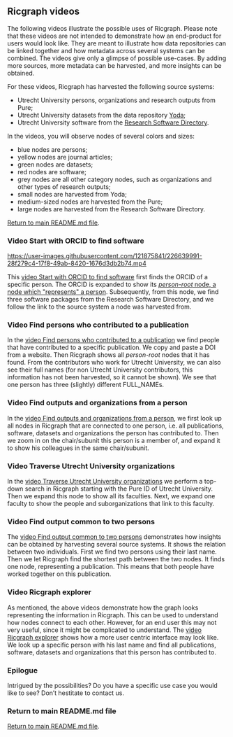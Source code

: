 ## Ricgraph videos

The following videos illustrate the possible uses of Ricgraph. 
Please note that these videos are not intended to demonstrate how an end-product 
for users would look like. They are meant to illustrate how data repositories can
be linked together and how metadata across several systems can be combined.
The videos give only a glimpse of possible use-cases. By adding more sources, 
more metadata can be harvested, and more insights can be obtained.

For these videos, Ricgraph has  harvested the following source systems:
* Utrecht University persons, organizations and research outputs from Pure;
* Utrecht University datasets
  from the data repository [Yoda](https://search.datacite.org/repositories/delft.uu);
* Utrecht University software
  from the [Research Software Directory](https://research-software-directory.org).

In the videos, you will observe nodes of several colors and sizes:
* blue nodes are persons;
* yellow nodes are journal articles;
* green nodes are datasets;
* red nodes are software;
* grey nodes are all other category nodes, such as organizations and other types of research outputs;
* small nodes are harvested from Yoda;
* medium-sized nodes are harvested from the Pure;
* large nodes are harvested from the Research Software Directory.

[Return to main README.md file](../README.md).

### Video Start with ORCID to find software
https://user-images.githubusercontent.com/121875841/226639991-28f279c4-17f8-49ab-8420-1676d3db2b74.mp4

This [video Start with ORCID to find 
software](https://user-images.githubusercontent.com/121875841/226639991-28f279c4-17f8-49ab-8420-1676d3db2b74.mp4)
first finds the ORCID of a specific person. The ORCID is expanded to show its 
[*person-root* node, a node which "represents" a person](ricgraph_details.md#person-root-node-in-ricgraph).
Subsequently, from this node, we find three software packages from the Research
Software Directory, and we follow the link to the source system a node was harvested from.

### Video Find persons who contributed to a publication
In the [video Find persons who contributed to a 
publication](https://user-images.githubusercontent.com/121875841/226640530-7dc59d48-4050-4390-bf2c-5e5b53849f71.mp4)
we find people that have contributed to a specific publication. 
We copy and paste a DOI from a website. Then
Ricgraph shows all *person-root* nodes that it has found. From the contributors who work for Utrecht
University, we can also see their full names (for non Utrecht University contributors, this information
has not been harvested, so it cannot be shown). 
We see that one person has three (slightly) different FULL_NAMEs.

### Video Find outputs and organizations from a person
In the [video Find outputs and organizations from 
a person](https://user-images.githubusercontent.com/121875841/226640670-0ca613b3-8a3e-4790-aa2d-41684e335159.mp4),
we first look up all nodes in Ricgraph that are connected to
one person, i.e. all publications, software, datasets and organizations the person has contributed to. 
Then we zoom in on the 
chair/subunit this person is a member of, and expand it to show his colleagues in the same chair/subunit.

### Video Traverse Utrecht University organizations
In the [video Traverse Utrecht University 
organizations](https://user-images.githubusercontent.com/121875841/226640771-ff5c0648-02d6-4428-8093-bf145c2ef238.mp4)
we perform a top-down search in Ricgraph starting with the Pure ID of Utrecht University. 
Then we expand this node to show all its faculties. 
Next, we expand one faculty to show the people and
suborganizations that link to this faculty.

### Video Find output common to two persons
The [video Find output common to two 
persons](https://user-images.githubusercontent.com/121875841/226640906-7446aed6-c428-445b-b733-86b65aa7a070.mp4)
demonstrates how insights can be obtained by harvesting several source systems. It shows the
relation between two individuals. First we find two persons using their last name. 
Then we let Ricgraph find the
shortest path between the two nodes. It finds one node, representing a publication. 
This means that both people have worked together on this publication.

### Video Ricgraph explorer
As mentioned, the above videos demonstrate how the graph looks representing the information
in Ricgraph. This can be used to understand how nodes connect to each other.
However, for an end user this may not very useful, since it might be complicated to understand.
The [video Ricgraph explorer](videos/to_be_done.mp4)
shows how a more user centric interface may look like. We look
up a specific person with his last name and find all publications, software, datasets and organizations 
that this person has contributed to.

### Epilogue
Intrigued by the possibilities? Do you have a specific use case you would like to see? 
Don’t hestitate to contact us.

### Return to main README.md file

[Return to main README.md file](../README.md).
